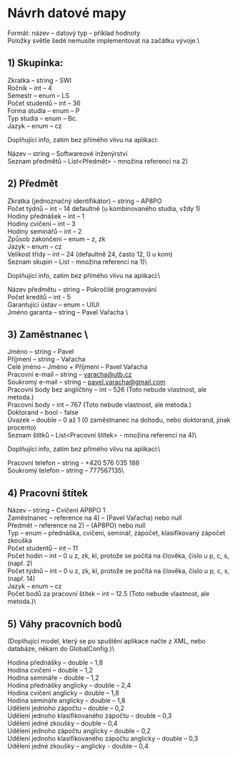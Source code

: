 # Návrh datové mapy

Formát: název – datový typ – příklad hodnoty\
Položky světle šedé nemusíte implementovat na začátku vývoje.\

## 1) Skupinka:

Zkratka – string - SWI\
Ročník – int – 4\
Semestr – enum – LS\
Počet studentů – int – 36\
Forma studia – enum – P\
Typ studia – enum – Bc.\
Jazyk – enum – cz


Doplňující info, zatím bez přímého vlivu na aplikaci:

Název – string – Softwareové inženýrství\
Seznam předmětů – List<Předmět> - množina referencí na 2)

## 2) Předmět

Zkratka (jednoznačný identifikátor) – string – AP8PO\
Počet týdnů – int – 14 defaultně (u kombinovaného studia, vždy 1)\
Hodiny přednášek – int – 1\
Hodiny cvičení – int – 3\
Hodiny seminářů – int – 2\
Způsob zakončení – enum – z, zk\
Jazyk – enum – cz\
Velikost třídy – int – 24 (defaultně 24, často 12, 0 u kom)\
Seznam skupin – List<Skupinka> - množina referencí na 1)\

Doplňující info, zatím bez přímého vlivu na aplikaci:\

Název předmětu – string – Pokročilé programování\
Počet kreditů – int - 5\
Garantující ústav – enum – UIUI\
Jméno garanta – string – Pavel Vařacha \

## 3) Zaměstnanec \

Jméno – string – Pavel\
Příjmení – string - Vařacha\
Celé jméno – Jméno + Příjmení – Pavel Vařacha\
Pracovní e-mail – string – varacha@utb.cz\
Soukromý e-mail – string – pavel.varacha@gmail.com\
Pracovní body bez angličtiny – int – 526 (Toto nebude vlastnost, ale metoda.)\
Pracovní body – int – 767 (Toto nebude vlastnost, ale metoda.)\
Doktorand – bool - false\
Úvazek – double – 0 až 1 (0 zaměstnanec na dohodu, nebo doktorand, jinak procento)\
Seznam štítků – List<Pracovní štítek> - množina referencí na 4)\

Doplňující info, zatím bez přímého vlivu na aplikaci:\

Pracovní telefon – string - +420 576 035 186\
Soukromý telefon – string – 777567135\

## 4) Pracovní štítek

Název – string – Cvičení AP8PO 1\
Zaměstnanec – reference na 4) – (Pavel Vařacha) nebo null\
Předmět – reference na 2) – (AP8PO) nebo null\
Typ – enum – přednáška, cvičení, seminář, zápočet, klasifikovaný zápočet zkouška\
Počet studentů – int – 11\
Počet hodin – int – 0 u z, zk, kl, protože se počítá na člověka, číslo u p, c, s, (např. 2)\
Počet týdnů – int – 0 u z, zk, kl, protože se počítá na člověka, číslo u p, c, s, (např. 14)\
Jazyk – enum – cz\
Počet bodů za pracovní štítek – int – 12.5 (Toto nebude vlastnost, ale metoda.)\

## 5) Váhy pracovních bodů

(Doplňující model, který se po spuštění aplikace načte z XML, nebo databáze, někam do GlobalConfig.)\

Hodina přednášky – double – 1,8\
Hodina cvičení – double – 1,2\
Hodina semináře – double – 1,2\
Hodina přednášky anglicky – double – 2,4\
Hodina cvičení anglicky – double – 1,8\
Hodina semináře anglicky – double – 1,8\
Udělení jednoho zápočtu – double – 0,2\
Udělení jednoho klasifikovaného zápočtu – double – 0,3\
Udělení jedné zkoušky – double – 0,4\
Udělení jednoho zápočtu anglicky – double – 0,2\
Udělení jednoho klasifikovaného zápočtu anglicky – double – 0,3\
Udělení jedné zkoušky – anglicky - double – 0,4
